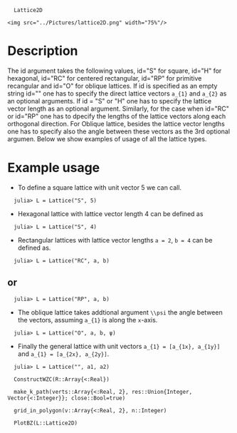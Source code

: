 
```@docs
  Lattice2D
```
```@raw html
<img src="../Pictures/lattice2D.png" width="75%"/>
```
# Description
  The id argument takes the following values, id="S" for square, id="H" for hexagonal,
  id="RC" for centered rectangular, id="RP" for primitive recangular and id="O" for
  oblique lattices. If id is specified as an empty string id="" one has to specify the
  direct lattice vectors ``a_{1}`` and ``a_{2}`` as an optional arguments. If id = "S"
  or "H" one has to specify the lattice vector length as an optional argument. Similarly,
  for the case when id="RC" or id="RP" one has to dpecify the lengths of the lattice vectors
  along each orthogonal direction. For Oblique lattice, besides the lattice vector lengths
  one has to specify also the angle between these vectors as the 3rd optional argumen. Below
  we show examples of usage of all the lattice types.
# Example usage
* To define a square lattice with unit vector 5 we can call.
```@julia-repl
  julia> L = Lattice("S", 5)
```
* Hexagonal lattice with lattice vector length 4 can be defined as
```@julia-repl
  julia> L = Lattice("S", 4)
```
* Rectangular lattices with lattice vector lengths `a = 2`, `b = 4` can be defined as.
```@julia-repl
  julia> L = Lattice("RC", a, b)
```
## or
```@julia-repl
  julia> L = Lattice("RP", a, b)
```
* The oblique lattice takes addtional argument ``\\psi`` the angle between the vectors,
  assuming ``a_{1}`` is along the `x`-axis.
```@julia-repl
  julia> L = Lattice("O", a, b, ψ)
```
* Finally the general lattice with unit vectors ``a_{1} = [a_{1x}, a_{1y}]`` and
``a_{1} = [a_{2x}, a_{2y}]``.
```@julia-repl
  julia> L = Lattice("", a1, a2)
```

```@docs
  ConstructWZC(R::Array{<:Real})
```
```@docs
  make_k_path(verts::Array{<:Real, 2}, res::Union{Integer, Vector{<:Integer}}; close::Bool=true)
```

```@docs
  grid_in_polygon(v::Array{<:Real, 2}, n::Integer)
```

```@docs
  PlotBZ(L::Lattice2D)
```
